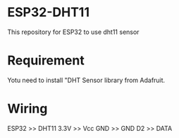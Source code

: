 # ESP32-DHT11
This repository for ESP32 to use dht11 sensor

# Requirement
Yotu need to install "DHT Sensor library from Adafruit.

# Wiring
ESP32 >> DHT11
3.3V  >> Vcc
GND   >> GND
D2    >> DATA
